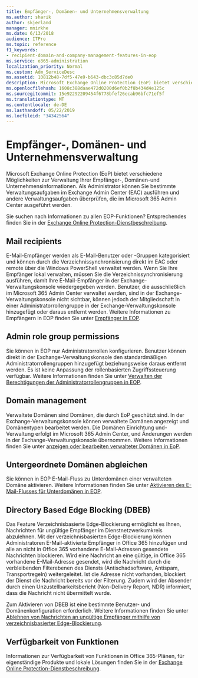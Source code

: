 ```yaml
---
title: Empfänger-, Domänen- und Unternehmensverwaltung
ms.author: sharik
author: skjerland
manager: mnirkhe
ms.date: 6/13/2018
audience: ITPro
ms.topic: reference
f1_keywords:
- recipient-domain-and-company-management-features-in-eop
ms.service: o365-administration
localization_priority: Normal
ms.custom: Adm_ServiceDesc
ms.assetid: 10812b48-7df5-47e9-b643-dbc3c85d7de0
description: Microsoft Exchange Online Protection (EoP) bietet verschiedene Möglichkeiten zur Verwaltung Ihrer Empfänger-, Domänen-und Unternehmensinformationen. Als Administrator können Sie bestimmte Verwaltungsaufgaben im Exchange Admin Center (EAC) ausführen und andere Verwaltungsaufgaben überprüfen, die im Microsoft 365 Admin Center ausgeführt werden.
ms.openlocfilehash: 1608c388daae472d0200d6ef0b2f8b434d4e125c
ms.sourcegitcommit: 15e92292209454f6778bfef26ecab96bfc71ef5f
ms.translationtype: MT
ms.contentlocale: de-DE
ms.lasthandoff: 05/22/2019
ms.locfileid: "34342564"
---
```

# <a name="recipient-domain-and-company-management"></a>Empfänger-, Domänen- und Unternehmensverwaltung

Microsoft Exchange Online Protection (EoP) bietet verschiedene Möglichkeiten zur Verwaltung Ihrer Empfänger-, Domänen-und Unternehmensinformationen. Als Administrator können Sie bestimmte Verwaltungsaufgaben im Exchange Admin Center (EAC) ausführen und andere Verwaltungsaufgaben überprüfen, die im Microsoft 365 Admin Center ausgeführt werden.
  
Sie suchen nach Informationen zu allen EOP-Funktionen? Entsprechendes finden Sie in der [Exchange Online Protection-Dienstbeschreibung](exchange-online-protection-service-description.md).
  
## <a name="mail-recipients"></a>Mail recipients
<a name="BKMK_mailrecipients"> </a>

E-Mail-Empfänger werden als E-Mail-Benutzer oder -Gruppen kategorisiert und können durch die Verzeichnissynchronisierung direkt im EAC oder remote über die Windows PowerShell verwaltet werden. Wenn Sie Ihre Empfänger lokal verwalten, müssen Sie die Verzeichnissynchronisierung ausführen, damit Ihre E-Mail-Empfänger in der Exchange-Verwaltungskonsole wiedergegeben werden. Benutzer, die ausschließlich im Microsoft 365 Admin Center verwaltet werden, sind in der Exchange-Verwaltungskonsole nicht sichtbar, können jedoch der Mitgliedschaft in einer Administratorrollengruppe in der Exchange-Verwaltungskonsole hinzugefügt oder daraus entfernt werden. Weitere Informationen zu Empfängern in EOP finden Sie unter [Empfänger in EOP](https://go.microsoft.com/fwlink/p/?LinkId=280011).
  
## <a name="admin-role-group-permissions"></a>Admin role group permissions
<a name="BKMK_adminrolegrouppermissions"> </a>

Sie können in EOP nur Administratorrollen konfigurieren. Benutzer können direkt in der Exchange-Verwaltungskonsole den standardmäßigen Administratorrollengruppen hinzugefügt beziehungsweise daraus entfernt werden. Es ist keine Anpassung der rollenbasierten Zugriffssteuerung verfügbar. Weitere Informationen finden Sie unter [Verwalten der Berechtigungen der Administratorrollengruppen in EOP](https://go.microsoft.com/fwlink/p/?LinkId=282238).
  
## <a name="domain-management"></a>Domain management
<a name="BKMK_domainmanagement"> </a>

Verwaltete Domänen sind Domänen, die durch EoP geschützt sind. In der Exchange-Verwaltungskonsole können verwaltete Domänen angezeigt und Domänentypen bearbeitet werden. Die Domänen Einrichtung und-Verwaltung erfolgt im Microsoft 365 Admin Center, und Änderungen werden in der Exchange-Verwaltungskonsole übernommen. Weitere Informationen finden Sie unter [anzeigen oder bearbeiten verwalteter Domänen in EoP](https://go.microsoft.com/fwlink/p/?LinkId=282239).
  
## <a name="match-subdomains"></a>Untergeordnete Domänen abgleichen
<a name="BKMK_EOP_Match_Subdomains"> </a>

Sie können in EOP E-Mail-Fluss zu Unterdomänen einer verwalteten Domäne aktivieren. Weitere Informationen finden Sie unter [Aktivieren des E-Mail-Flusses für Unterdomänen in EOP](https://go.microsoft.com/fwlink/p/?LinkId=397213). 
  
## <a name="directory-based-edge-blocking-dbeb"></a>Directory Based Edge Blocking (DBEB)
<a name="BKMK_DBEB"> </a>

Das Feature Verzeichnisbasierte Edge-Blockierung ermöglicht es Ihnen, Nachrichten für ungültige Empfänger im Dienstnetzwerkumkreis abzulehnen. Mit der verzeichnisbasierten Edge-Blockierung können Administratoren E-Mail-aktivierte Empfänger in Office 365 hinzufügen und alle an nicht in Office 365 vorhandene E-Mail-Adressen gesendete Nachrichten blockieren. Wird eine Nachricht an eine gültige, in Office 365 vorhandene E-Mail-Adresse gesendet, wird die Nachricht durch die verbleibenden Filterebenen des Diensts (Antischadsoftware, Antispam, Transportregeln) weitergeleitet. Ist die Adresse nicht vorhanden, blockiert der Dienst die Nachricht bereits vor der Filterung. Zudem wird der Absender durch einen Unzustellbarkeitsbericht (Non-Delivery Report, NDR) informiert, dass die Nachricht nicht übermittelt wurde. 
  
Zum Aktivieren von DBEB ist eine bestimmte Benutzer- und Domänenkonfiguration erforderlich. Weitere Informationen finden Sie unter [Ablehnen von Nachrichten an ungültige Empfänger mithilfe von verzeichnisbasierter Edge-Blockierung](https://go.microsoft.com/fwlink/p/?LinkId=390676).
  
## <a name="feature-availability"></a>Verfügbarkeit von Funktionen
<a name="BKMK_DBEB"> </a>

Informationen zur Verfügbarkeit von Funktionen in Office 365-Plänen, für eigenständige Produkte und lokale Lösungen finden Sie in der [Exchange Online Protection-Dienstbeschreibung](exchange-online-protection-service-description.md).
  

